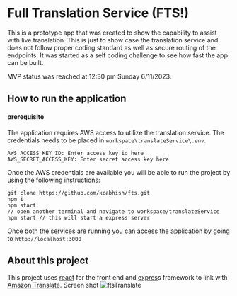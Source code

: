 # Full Translation Service (FTS!)

This is a prototype app that was created to show the capability to assist with live translation. 
This is just to show case the translation service and does not follow proper coding standard as well as secure routing of the endpoints.
It was started as a self coding challenge to see how fast the app can be built.

MVP status was reached at 12:30 pm Sunday 6/11/2023.

## How to run the application
#### prerequisite
The application requires AWS access to utilize the translation service. The credentials needs to be placed in ```workspace\translateService\.env```.
```
AWS_ACCESS_KEY_ID: Enter access key id here
AWS_SECRET_ACCESS_KEY: Enter secret access key here
```
Once the AWS credentials are available you will be able to run the project by using the following instructions:
```
git clone https://github.com/kcabhish/fts.git
npm i
npm start
// open another terminal and navigate to workspace/translateService
npm start // this will start a express server
```
Once both the services are running you can access the application by going to ```http://localhost:3000```

## About this project

This project uses [react](https://react.dev/) for the front end and [expres](https://expressjs.com/)s framework to link with [Amazon Translate](https://docs.aws.amazon.com/translate/latest/dg/what-is.html).
Screen shot
![ftsTranslate](https://github.com/kcabhish/fts/assets/6719125/77b930d8-ccce-491a-a97a-b2d7f9a490e1)
